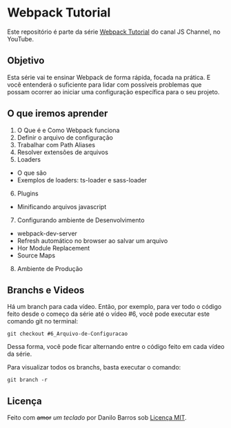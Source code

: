 Webpack Tutorial
================

Este repositório é parte da série [Webpack Tutorial](https://www.youtube.com/playlist?list=PLhxF6V44XvXR05fSeNf38-67k3FZK2KLI) do canal JS Channel, no YouTube.

Objetivo
--------

Esta série vai te ensinar Webpack de forma rápida, focada na prática.
E você entenderá o suficiente para lidar com possíveis problemas que possam ocorrer ao iniciar uma configuração específica para o seu projeto.

O que iremos aprender
---------------------

1. O Que é e Como Webpack funciona
2. Definir o arquivo de configuração
3. Trabalhar com Path Aliases
4. Resolver extensões de arquivos
5. Loaders
  - O que são
  - Exemplos de loaders: ts-loader e sass-loader
6. Plugins
  - Minificando arquivos javascript
7. Configurando ambiente de Desenvolvimento
  - webpack-dev-server
  - Refresh automático no browser ao salvar um arquivo
  - Hor Module Replacement
  - Source Maps
8. Ambiente de Produção

Branchs e Videos
---------------

Há um branch para cada vídeo. Então, por exemplo, para ver todo o código feito desde o começo da série até o vídeo #6, você pode executar este comando git no terminal: 

```git checkout #6_Arquivo-de-Configuracao```

Dessa forma, você pode ficar alternando entre o código feito em cada vídeo da série.

Para visualizar todos os branchs, basta executar o comando:

```git branch -r```

Licença
-------

Feito com <strike>amor</strike> _um teclado_ por Danilo Barros sob [Licença MIT](https://danilobjr.mit-license.org/).
